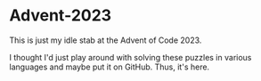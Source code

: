 # Advent-2023

This is just my idle stab at the Advent of Code 2023.

I thought I'd just play around with solving these puzzles in various languages and maybe put it on GitHub. Thus, it's here.
